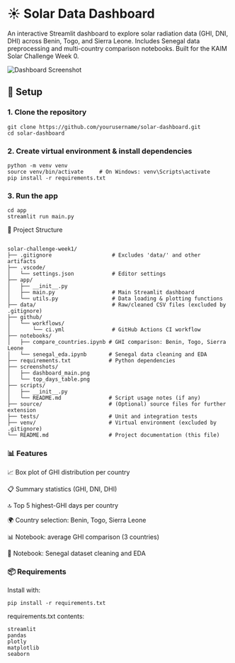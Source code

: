 # ☀️ Solar Data Dashboard

An interactive Streamlit dashboard to explore solar radiation data (GHI, DNI, DHI) across Benin, Togo, and Sierra Leone. Includes Senegal data preprocessing and multi-country comparison notebooks. Built for the KAIM Solar Challenge Week 0.

![Dashboard Screenshot](screenshots/dashboard_main.png)



## 🔧 Setup

### 1. Clone the repository

```
git clone https://github.com/yourusername/solar-dashboard.git
cd solar-dashboard
```

### 2. Create virtual environment & install dependencies

```
python -m venv venv
source venv/bin/activate     # On Windows: venv\Scripts\activate
pip install -r requirements.txt
 ```

### 3. Run the app

```
cd app
streamlit run main.py
 ```

📁 Project Structure
```

solar-challenge-week1/
├── .gitignore                   # Excludes 'data/' and other artifacts
├── .vscode/
│   └── settings.json            # Editor settings
├── app/
│   ├── __init__.py
│   ├── main.py                  # Main Streamlit dashboard
│   └── utils.py                 # Data loading & plotting functions
├── data/                        # Raw/cleaned CSV files (excluded by .gitignore)
├── github/
│   └── workflows/
│       └── ci.yml               # GitHub Actions CI workflow
├── notebooks/
│   ├── compare_countries.ipynb # GHI comparison: Benin, Togo, Sierra Leone
│   └── senegal_eda.ipynb       # Senegal data cleaning and EDA
├── requirements.txt            # Python dependencies
├── screenshots/
│   ├── dashboard_main.png
│   └── top_days_table.png
├── scripts/
│   ├── __init__.py
│   └── README.md               # Script usage notes (if any)
├── source/                     # (Optional) source files for further extension
├── tests/                      # Unit and integration tests
├── venv/                       # Virtual environment (excluded by .gitignore)
└── README.md                   # Project documentation (this file)

```

### 📊 Features
📈 Box plot of GHI distribution per country

📋 Summary statistics (GHI, DNI, DHI)

🔝 Top 5 highest-GHI days per country

🌍 Country selection: Benin, Togo, Sierra Leone

📊 Notebook: average GHI comparison (3 countries)

🧹 Notebook: Senegal dataset cleaning and EDA


### 📦 Requirements
Install with:

```
pip install -r requirements.txt
```
requirements.txt contents:

```
streamlit
pandas
plotly
matplotlib
seaborn
```




